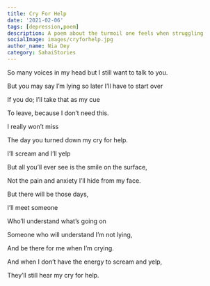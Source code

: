 ```yaml
---  
title: Cry For Help
date: '2021-02-06'  
tags: [depression,poem]  
description: A poem about the turmoil one feels when struggling  
socialImage: images/cryforhelp.jpg
author_name: Nia Dey
category: SahaiStories
---  
```


So many voices in my head but I still want to talk to you.

But you may say I’m lying so later I’ll have to start over

If you do; I’ll take that as my cue

To leave, because I don’t need this.

 
I really won’t miss

The day you turned down my cry for help.

I’ll scream and I’ll yelp

But all you’ll ever see is the smile on the surface,

Not the pain and anxiety I’ll hide from my face.

 
But there will be those days,

I’ll meet someone

Who’ll understand what’s going on

 
Someone who will understand I’m not lying,

And be there for me when I’m crying.

And when I don’t have the energy to scream and yelp,

They’ll still hear my cry for help.
